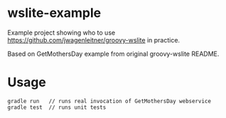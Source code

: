 wslite-example
==============

Example project showing who to use https://github.com/jwagenleitner/groovy-wslite in practice.

Based on GetMothersDay example from original groovy-wslite README.

# Usage #
```gradle run   // runs real invocation of GetMothersDay webservice```
```gradle test  // runs unit tests```
